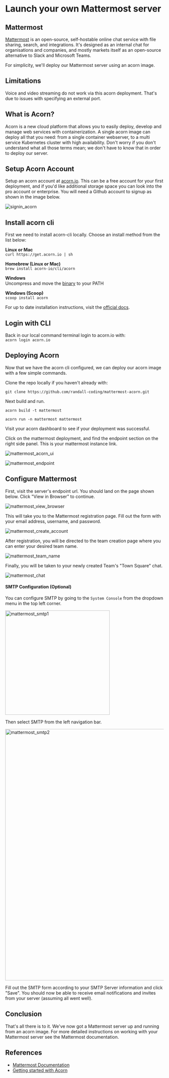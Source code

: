 # Launch your own Mattermost server

## Mattermost
[Mattermost](https://mattermost.com/) is an open-source, self-hostable online chat service with file sharing, search, and integrations. It's designed as an internal chat for organisations and companies, and mostly markets itself as an open-source alternative to Slack and Microsoft Teams.

For simplicity, we'll deploy our Mattermost server using an acorn image.

## Limitations 
Voice and video streaming do not work via this acorn deployment.  That's due to issues with specifying an external port.

## What is Acorn?
Acorn is a new cloud platform that allows you to easily deploy, develop and manage web services with containerization.  A single acorn image can deploy all that you need: from a single container webserver, to a multi service Kubernetes cluster with high availability.  Don't worry if you don't understand what all those terms mean; we don't have to know that in order to deploy our server.

## Setup Acorn Account
Setup an acorn account at [acorn.io](https://acorn.io).  This can be a free account for your first deployment, and if you'd like additional storage space you can look into the pro account or enterprise.  You will need a Github account to signup as shown in the image below.

![signin_acorn](https://github.com/randall-coding/opensupports-docker/assets/39175191/d46815fb-d2d5-42cd-b93d-41ca541a63bd)

## Install acorn cli 
First we need to install acorn-cli locally.  Choose an install method from the list below:

**Linux or Mac** <br>
`curl https://get.acorn.io | sh`

**Homebrew (Linux or Mac)** <br>
`brew install acorn-io/cli/acorn`

**Windows** <br> 
Uncompress and move the [binary](https://cdn.acrn.io/cli/default_windows_amd64_v1/acorn.exe) to your PATH

**Windows (Scoop)** <br>
`scoop install acorn`

For up to date installation instructions, visit the [official docs](https://runtime-docs.acorn.io/installation/installing).

## Login with CLI
Back in our local command terminal login to acorn.io with: <br>
`acorn login acorn.io` 

## Deploying Acorn
Now that we have the acorn cli configured, we can deploy our acorn image with a few simple commands.

Clone the repo locally if you haven't already with:

`git clone https://github.com/randall-coding/mattermost-acorn.git`

Next build and run.

`acorn build -t mattermost`

`acorn run -n mattermost mattermost`

Visit your acorn dashboard to see if your deployment was successful.

Click on the mattermost deployment, and find the endpoint section on the right side panel.  This is your mattermost instance link.

![mattermost_acorn_ui](https://github.com/randall-coding/mattermost-acorn/assets/39175191/7094f1dc-2304-43d5-ba0e-5c260b4ba009)

![mattermost_endpoint](https://github.com/randall-coding/mattermost-acorn/assets/39175191/fee17478-bfe5-45bc-b807-94d8724c1a70)

## Configure Mattermost

First, visit the server's endpoint url. You should land on the page shown below. Click "View in Browser" to continue.

![mattermost_view_browser](https://github.com/randall-coding/mattermost-acorn/assets/39175191/234569ca-44cb-4259-ba51-df884f0f8586)

This will take you to the Mattermost registration page.  Fill out the form with your email address, username, and password.

![mattermost_create_account](https://github.com/randall-coding/mattermost-acorn/assets/39175191/c83ab444-3f6e-4470-b1ac-2730b370b869)

After registration, you will be directed to the team creation page where you can enter your desired team name.

![mattermost_team_name](https://github.com/randall-coding/mattermost-acorn/assets/39175191/a6501d1d-c280-4854-b058-fcb894c6ad67)

Finally, you will be taken to your newly created Team's "Town Square" chat.

![mattermost_chat](https://github.com/randall-coding/mattermost-acorn/assets/39175191/472f614d-6e27-46f8-9936-6ab6b89799c2)

#### SMTP Configuration (Optional)

You can configure SMTP by going to the `System Console` from the dropdown menu in the top left corner.

<img width="332" alt="mattermost_smtp1" src="https://github.com/randall-coding/mattermost-acorn/assets/39175191/ae5f1a7a-300e-48d9-8338-15559e99f535">

Then select SMTP from the left navigation bar.

<img width="800" alt="mattermost_smtp2" src="https://github.com/randall-coding/mattermost-acorn/assets/39175191/3dc1b7b6-ccf2-42ff-84c7-12be037450a4">

Fill out the SMTP form according to your SMTP Server information and click "Save".  You should now be able to receive email notifications and invites from your server (assuming all went well).

## Conclusion
That's all there is to it.  We've now got a Mattermost server up and running from an acorn image.
For more detailed instructions on working with your Mattermost server see the Mattermost documentation.

## References
* [Mattermost Documentation](https://docs.mattermost.com/)
* [Getting started with Acorn](https://docs.acorn.io/getting-started)
